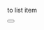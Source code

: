 
to list item
<ItemsControl x:Name="VaccinationsList" ItemsSource="{x:Bind ViewModel.Vactinations}" DataContext="{x:Bind ViewModel}">

<Button Style="{StaticResource IconButton}"
        Command="{Binding ElementName=VaccinationsList, Path=DataContext.DeleteVaccineCommand}"
        CommandParameter="{Binding}" 
        >
    <SymbolIcon Symbol="Delete" />
</Button>



